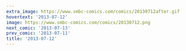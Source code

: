 ```yaml
---
extra_image: https://www.smbc-comics.com/comics/20130712after.gif
hovertext: '2013-07-12'
image: https://www.smbc-comics.com/comics/20130712.png
next_comic: '2013-07-13'
prev_comic: '2013-07-11'
title: '2013-07-12'
---
```


